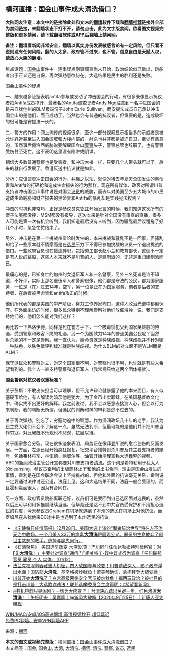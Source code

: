  <h2>横河直播：国会山事件成大清洗借口？</h2> <p class="notice"><b>大陆网友注意：本文中的链接除此处和文末的<a href="https://github.com/bannedbook/fanqiang" >翻墙</a>软件下载和<a href="https://github.com/killgcd/justmysocks/blob/master/README.md">翻墙推荐</a>链接外全部为禁网链接，未翻墙状态下打不开，请勿点击。此为文字版禁闻，欲看图文视频完整版和更多禁闻，请下载<a href="https://github.com/bannedbook/fanqiang">翻墙软件或APP</a>后翻墙上禁闻网。</p><p>备注：翻墙看新闻非常安全，翻墙以真实身份发表敏感言论有一定风险，但只看不说则没有任何风险，翻的人太多，政府管不过来，也不管。信息自由是天赋人权，请放心大胆的翻墙。</b></p>  <div class="entry"> <p id="summary">焦点话题：<a href="https://www.bannedbook.org/bnews/tag/%E5%9B%BD%E4%BC%9A%E5%B1%B1/" class="st_tag internal_tag" rel="tag" title="标签 国会山 下的日志">国会山</a>事件中一连串疑点刑事调查尚未开始，政治结论似已做出，跳船者出于正义还是自保，再次弹劾意欲何在，大选结果是民主的胜利还是失败。</p> <p id="conimg"><a href="https://www.bannedbook.org/bnews/tag/%e5%9b%bd%e4%bc%9a/" class="st_tag internal_tag" rel="tag" title="标签 国会 下的日志">国会</a>山事件的疑点</p> <p>一、越来越多证据表明antifa参与或发动了冲击国会的行动，有很多录像显示抗议者把Antifa成员拖开，最著名的Antifa调查记者Andy Ngo注意到一名冲进国会的是来自犹他州的BLM极端份子John Earle Sullivan，而安提法成员自己承认冲击国会山的是他们，而且成功了。当然也会有普通的抗议者，但重要的是，造成破坏的很可能是安提法一伙的。</p> <p>二、警方的作用：网上流传的视频很多，至少一部分视频显示相当多的示威者是被允许靠近甚至进入国会区域和大楼内部的，射杀也并非都是被迫自卫，至少有蓄意的，虽然事后佩洛西威胁说要解雇国会山<a href="https://www.bannedbook.org/bnews/tag/%e8%ad%a6%e5%af%9f/" class="st_tag internal_tag" rel="tag" title="标签 警察 下的日志">警察</a>头子，警察总管也辞职了，也有警察受伤甚至死亡，这不表明这里没有陷阱或阴谋。</p>  <p>相信大多数普通警察也是受害者，和冲击大楼一样，只要几个人带头就可以了，后来的就自行发展了。香港反送中抗议就是如此。</p> <p>分析：应该谴责冲击国会的行为，并绳之以法，就像对待去年夏天全国发生的黑命贵和Antifa的打砸抢和造成生命损失的行为那样。现在所有媒体、政客对所谓川普支持者冲击国会山事件说是对国会<a href="https://www.bannedbook.org/bnews/tag/%e8%ae%ae%e5%91%98/" class="st_tag internal_tag" rel="tag" title="标签 议员 下的日志">议员</a>的威胁，而去年对美国至少五大城市的市民造成生命威胁和财产损失的黑命贵和Antifa的暴乱却是实践宪法权利？</p> <p>冲击的时机也非常巧，正好是参议员克鲁兹开始发言的时候，我们知道这次所有的案子法庭都没接，MSM都没有报导，这次本来是针对全国没有审查的直播，很多人可能是第一次有机会听到，我们知道最后没有人听到，因为骚乱最后议程拖了好几个小时，急急忙忙结束了。</p> <p>另外，冲击是在第一个挑战州辩论时发生的，本来挑战和骚乱不是一回事，但骚乱却给了一些原本就不情愿而是在<a href="https://www.bannedbook.org/bnews/tag/%E9%80%89%E6%B0%91/" class="st_tag internal_tag" rel="tag" title="标签 选民 下的日志">选民</a>压力下不得已参加挑战的议员一个退出挑战的借口。一些政府官员也在接连辞职，包括劳工部长赵小兰和教育部长，这倒不一定是有人说的跳船，这些人本来就不是川普的人，是建制派的，无非是重归建制派而已。</p>  <p>最痛心的是，已知身亡的加州的女退伍军人和一名警察，另外三名死者是谁不知道，不好评，实际上那名退伍军人和警察很像，他们都是守法的公民，都为国家服务，一位是（在）过去14年，空军，另一位是正在为国家服务，前者是后者的支持者，在后者被黑命贵和antifa攻击的时候。</p> <p>他们所代表的都是美国的中产阶级，努力工作养家糊口，这种人政治光谱中都偏保守。在外面采访的时候，很多民众特别不理解警察对他们放催泪弹，说，我们是支持他们的，他们怎么能对我们这样？</p> <p>再比较一下弗洛伊德，同样是死在警方手下，一个吸毒惯犯受到国家英雄般的待遇，受到警察和政客下跪的礼遇，另一个为国效力14年的普通美国公民呢？当然射杀她的不一定是警察。我一直认为，黑命贵就是种族歧视，种族歧视并不针对哪一种肤色，以肤色做评判标准就是种族歧视。为什么BLM的对立面不是WLM而是ALM？</p> <p>保守派民众和警察对立，对这个国家很不利，对警察也很不利，也许就是有些人希望看到的。我个人一直支持警察和退伍军人（我常规只给这两个团体捐款）。</p>  <p><strong>国会警察对抗议者双重标准？</strong></p> <p>关于彭斯：不敢出头担当可以理解，但不允许辩论就暴露了他的本来面目，有人似塞硬币给他，有人解读为暗示他是犹大，为了金币出卖耶稣。在美国基督教文化中，确实找不出更好的解释。我之前说过，我不会以恶意去揣测人心，但会以行为来判断。我的判断无所谓，但选民的判断和神的审判是逃不过去的。</p> <p>关于再次弹劾，别忘了，穷寇勿追中的智慧。作为浸润政坛几十年的老手，我认为民主党大佬们不会不了解这一点，虽然无法判断，但最可能的是他们并不把川普当作穷寇。对此我既不乐观也不悲观，拭目以待。</p> <p>关于国家愈合分裂。现在很多迹象表明，局势正在像拜登所说的愈合创伤的反面发展。一方面，左派已经开始疯狂报复，社交平台推特封杀川普及其主要支持者的账号，包括弗林将军、林伍德、鲍威尔等，油管开始清理宣称大选舞弊的视频，ABC的<span class='wp_keywordlink_affiliate'><a href="https://www.bannedbook.org/" title="新闻">新闻</a></span>政治主管公开宣称要对川普支持者<a href="https://www.bannedbook.org/bnews/tag/%E6%B8%85%E6%B4%97/" class="st_tag internal_tag" rel="tag" title="标签 清洗 下的日志">清洗</a>，这个词是希特勒用于犹太人的cleansing，参议员霍利的出版商终止了和他的出书合同，理由是国会山发生的事情，霍利是在国会联席会议上坚持挑战的，但他和外面的抗议毫无关系，霍利说一定要通过法律讨还公道，法庭上见。这和大选结果不同，法庭一般会受理的，而且霍利赢面很大，因为有合同在。</p>  <p>另一方面，政府官员跳船离职还好，议员们可是要回到自己选区面对选民的，虽然以后还可以利用多猫腻继续当选，但毕竟还是达不到中共官员受保护和不用担心选民的程度，今天参议员Graham在机场就遇到了本州的选民在机场上对他抗议，而罗姆尼在从犹他来DC途中是也遇到了本州选民的抗议。</p> <ul class='op-related-articles' title='相关阅读'> <li><a href='https://www.bannedbook.org/bnews/bannedvideo/20201229/1457054.html' target='_blank'>《宁静每日疫情简报》12月28日。美国大选上演的“魔鬼统治世界”将在人不治天治中收场。一个月杀人33万的病毒<b>大清洗</b>将展现公义。邪恶的生命放弃了创世主慈悲的救手，选择与魔鬼同行。</a></li> <li><a href='https://www.bannedbook.org/bnews/bannedvideo/20201202/1440669.html' target='_blank'>《石涛聚焦》「美国选举政变 水深没顶！巴尔同时任命达勒姆特别检察官：对FBI<b>大清洗</b>！」主要针对调查“通俄门”相关特工-碟中谍式行为调查「任何联邦官员 雇员 个人 实体」（01/12）</a></li> <li><a href='https://www.bannedbook.org/bnews/bannedvideo/20201128/1438416.html' target='_blank'>法兰克福服务器藏重大机密，四大敌国参与政变！川普诱敌深入，影子政府浮出水面！国防部<b>大清洗</b>，基辛格被炒鱿鱼！萧美琴确诊，急抱拜登大腿受挫！</a></li> <li><a href='https://www.bannedbook.org/bnews/bannedvideo/20201114/1430915.html' target='_blank'>川普开始<b>大清洗</b>了？白宫高级网络安全官员被炒鱿鱼！福西玩政治？被批目的是打击川普！大选欺诈违法！联邦选举委员会主席声明；《希望看新闻》</a></li> <li><a href='https://www.bannedbook.org/bnews/bannedvideo/20200925/1403123.html' target='_blank'>🔥共机挑衅只是闹剧？一切为大内宣？｜台湾决心踏出关键一步，红色渗透<b>大清洗</b>！｜矢板明夫｜吴嘉隆｜@新闻大破解【2020年9月25日】｜新唐人亚太电视</a></li> </ul> <p class="texttj"> <a href="https://github.com/bannedbook/fanqiang/wiki/V2ray%E6%9C%BA%E5%9C%BA" target="_blank">WIN/MAC/安卓/iOS高速翻墙:高清视频秒开,超低延迟</a><br/> <a href="https://github.com/bannedbook/fanqiang/wiki/%E7%A6%81%E9%97%BB%E7%BD%91%E5%AE%89%E5%8D%93%E7%BF%BB%E5%A2%99%E6%96%B0%E9%97%BBAPP" target="_blank">免费PC翻墙、安卓VPN翻墙APP</a></p><p> 来源：<a href="https://www.bannedbook.org/bnews/tag/%E6%A8%AA%E6%B2%B3/" class="st_tag internal_tag" rel="tag" title="标签 横河 下的日志">横河</a> </p><a name='sharetosocial'></a>       <div><b>本文的图文或视频完整版</b>：<a href='https://www.bannedbook.org/bnews/comments/20210109/1464308.html'>横河直播：国会山事件成大清洗借口？</a></div>  </div><!--END ENTRY--> <div class="postfooter"> <div>本文标签：<a href="https://www.bannedbook.org/bnews/tag/%e5%9b%bd%e4%bc%9a/" rel="tag">国会</a>, <a href="https://www.bannedbook.org/bnews/tag/%E5%9B%BD%E4%BC%9A%E5%B1%B1/" rel="tag">国会山</a>, <a href="https://www.bannedbook.org/bnews/tag/%e5%a4%a7%e6%b8%85/" rel="tag">大清</a>, <a href="https://www.bannedbook.org/bnews/tag/%e5%a4%a7%e6%b8%85%e6%b4%97/" rel="tag">大清洗</a>, <a href="https://www.bannedbook.org/bnews/tag/%E6%A8%AA%E6%B2%B3/" rel="tag">横河</a>, <a href="https://www.bannedbook.org/bnews/tag/%E6%B8%85%E6%B4%97/" rel="tag">清洗</a>, <a href="https://www.bannedbook.org/bnews/tag/%e8%ad%a6%e5%af%9f/" rel="tag">警察</a>, <a href="https://www.bannedbook.org/bnews/tag/%e8%ae%ae%e5%91%98/" rel="tag">议员</a>, <a href="https://www.bannedbook.org/bnews/tag/%E9%80%89%E6%B0%91/" rel="tag">选民</a></div>  </div><!--END POSTFOOTER--> 